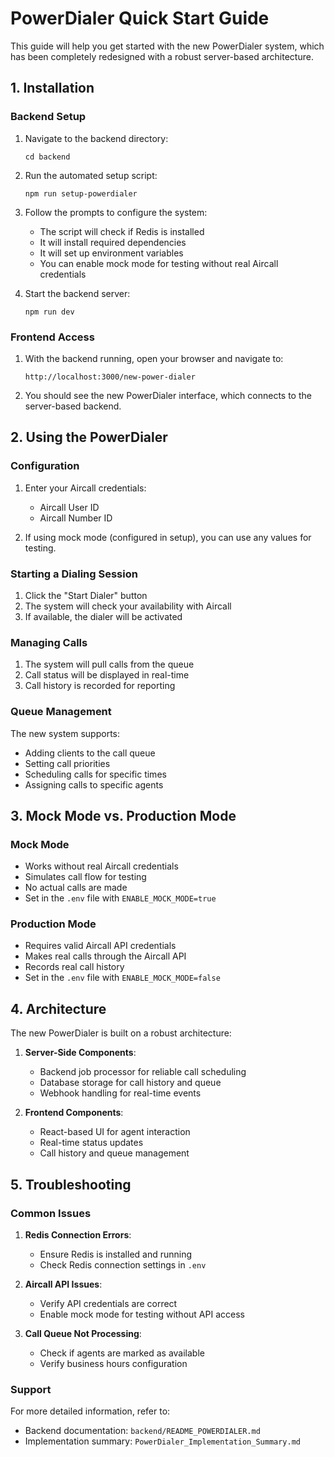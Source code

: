 # PowerDialer Quick Start Guide

This guide will help you get started with the new PowerDialer system, which has been completely redesigned with a robust server-based architecture.

## 1. Installation

### Backend Setup

1. Navigate to the backend directory:
   ```
   cd backend
   ```

2. Run the automated setup script:
   ```
   npm run setup-powerdialer
   ```

3. Follow the prompts to configure the system:
   - The script will check if Redis is installed
   - It will install required dependencies
   - It will set up environment variables
   - You can enable mock mode for testing without real Aircall credentials

4. Start the backend server:
   ```
   npm run dev
   ```

### Frontend Access

1. With the backend running, open your browser and navigate to:
   ```
   http://localhost:3000/new-power-dialer
   ```

2. You should see the new PowerDialer interface, which connects to the server-based backend.

## 2. Using the PowerDialer

### Configuration

1. Enter your Aircall credentials:
   - Aircall User ID
   - Aircall Number ID

2. If using mock mode (configured in setup), you can use any values for testing.

### Starting a Dialing Session

1. Click the "Start Dialer" button
2. The system will check your availability with Aircall
3. If available, the dialer will be activated

### Managing Calls

1. The system will pull calls from the queue
2. Call status will be displayed in real-time
3. Call history is recorded for reporting

### Queue Management

The new system supports:
- Adding clients to the call queue
- Setting call priorities
- Scheduling calls for specific times
- Assigning calls to specific agents

## 3. Mock Mode vs. Production Mode

### Mock Mode

- Works without real Aircall credentials
- Simulates call flow for testing
- No actual calls are made
- Set in the `.env` file with `ENABLE_MOCK_MODE=true`

### Production Mode

- Requires valid Aircall API credentials
- Makes real calls through the Aircall API
- Records real call history
- Set in the `.env` file with `ENABLE_MOCK_MODE=false`

## 4. Architecture

The new PowerDialer is built on a robust architecture:

1. **Server-Side Components**:
   - Backend job processor for reliable call scheduling
   - Database storage for call history and queue
   - Webhook handling for real-time events

2. **Frontend Components**:
   - React-based UI for agent interaction
   - Real-time status updates
   - Call history and queue management

## 5. Troubleshooting

### Common Issues

1. **Redis Connection Errors**:
   - Ensure Redis is installed and running
   - Check Redis connection settings in `.env`

2. **Aircall API Issues**:
   - Verify API credentials are correct
   - Enable mock mode for testing without API access

3. **Call Queue Not Processing**:
   - Check if agents are marked as available
   - Verify business hours configuration

### Support

For more detailed information, refer to:
- Backend documentation: `backend/README_POWERDIALER.md`
- Implementation summary: `PowerDialer_Implementation_Summary.md`
